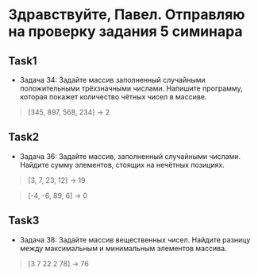 # Здравствуйте, Павел. Отправляю на проверку задания 5 симинара

## Task1
- Задача 34: Задайте массив заполненный случайными положительными трёхзначными числами. Напишите программу, которая покажет количество чётных чисел в массиве.

>[345, 897, 568, 234] -> 2

## Task2
- Задача 36: Задайте массив, заполненный случайными числами. Найдите сумму элементов, стоящих на нечётных позициях.

>[3, 7, 23, 12] -> 19

>[-4, -6, 89, 6] -> 0

## Task3
- Задача 38: Задайте массив вещественных чисел. Найдите разницу между максимальным и минимальным элементов массива.

>[3 7 22 2 78] -> 76